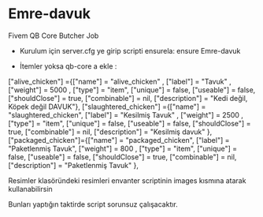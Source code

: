 # Emre-davuk
Fivem QB Core Butcher Job

- Kurulum için server.cfg ye girip scripti ensurela:
ensure Emre-davuk

- İtemler yoksa qb-core a ekle :

["alive_chicken"] ={["name"] = "alive_chicken" , ["label"] = "Tavuk" , ["weight"] = 5000  , ["type"] = "item", ["unique"] = false, ["useable"] = false, ["shouldClose"] = true, ["combinable"] = nil, ["description"] = "Kedi değil, Köpek değil DAVUK"},
["slaughtered_chicken"] ={["name"] = "slaughtered_chicken", ["label"] = "Kesilmiş Tavuk" , ["weight"] = 2500  , ["type"] = "item", ["unique"] = false, ["useable"] = false, ["shouldClose"] = true, ["combinable"] = nil, ["description"] = "Kesilmiş davuk" },
["packaged_chicken"]={["name"] = "packaged_chicken", ["label"] = "Paketlenmiş Tavuk", ["weight"] = 800   , ["type"] = "item", ["unique"] = false, ["useable"] = false, ["shouldClose"] = true, ["combinable"] = nil, ["description"] = "Paketlenmiş Tavuk" },

Resimler klasöründeki resimleri envanter scriptinin images kısmına atarak kullanabilirsin

Bunları yaptığın taktirde script sorunsuz çalışacaktır.
